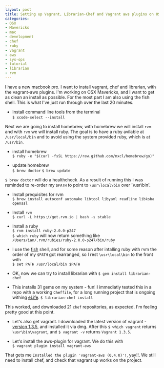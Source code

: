```yaml
---
layout: post
title: Setting up Vagrant, Librarian-Chef and Vagrant aws plugins on OSX Mavericks. 
categories: 
- OSX
- Mavericks
- mac
- development
- chef
- ruby
- vagrant
- aws
- sys-ops
- tutorial
- librarian
- rvm
---
```


I have a new macbook pro. I want to install vagrant, chef and librarian, with the vagrant-aws plugins. I'm working on OSX Mavericks, and I want to get as clean an install as possible. For the most part I am also using the fish shell. This is what I've just run through over the last 20 minutes. 

- Install command line tools from the terminal  
	`$ xcode-select --install`

Next we are going to install homebrew, with homebrew we will install `rvm` and with `rvm` we will install ruby. The goal is to have a ruby avilable at `/usr/local/bin` and to avoid using the system provided ruby, which is at `/usr/bin`.

- install homebrew  
	`$ ruby -e "$(curl -fsSL https://raw.github.com/mxcl/homebrew/go)"`

- update homebrew  
	`$ brew doctor`
	`$ brew update`

`$ brew doctor` will do a healthcheck. As a result of running this I was reminded to re-order my `$PATH` to point to `\usr\local\bin` over '\usr\bin'.

- Install prequisites for rvm  
	`$ brew install autoconf automake libtool libyaml readline libksba openssl`

- Install `rvm`  
	`$ curl -L https://get.rvm.io | bash -s stable`

- Install a ruby  
	`$ rvm install ruby-2.0.0-p247`   
	`$ which ruby` will now return something like `/Users/ian/.rvm/rubies/ruby-2.0.0-p247/bin/ruby`

- I use the [fish](http://fishshell.com) shell, and for some reason after intalling ruby with rvm the order of my `$PATH` got rearranged, so I rest `\usr\local\bin` to the front with   
	`$ set PATH /usr/local/bin $PATH`

- OK, now we can try to install librarian with
	`$ gem install librarian-chef`

- This installs 31 gems on my system - fun! I immediatly tested this in a repo with a working `Cheffile`, for a long running project that is ongoing withing [eLife](http://elife.elifesciences.org). 
	`$ librarian-chef install` 

This worked, and downloaded 21 `chef` repositories, as expected. I'm feeling pretty good at this point.   

- Let's also get vagrant. I downloaded the latest version of vagrant - [version 1.3.5](http://downloads.vagrantup.com/tags/v1.3.5), and installed it via dmg. 
After this `$ which vagrant` returns `\usr\bin\vagrant`, and `$ vagrant -v` returns `Vagrant 1.3.5`.  

- Let's install the aws-plugin for vagrant. We do this with   
	`$ vagrant plugin install vagrant-aws`

That gets me `Installed the plugin 'vagrant-aws (0.4.0)'!`, yay!!. We still need to install chef, and check that vagrant up works on the project. 







